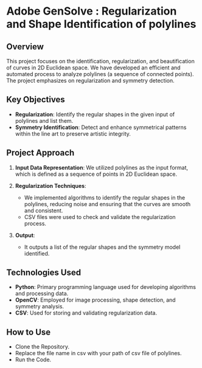 # Adobe GenSolve : Regularization and Shape Identification of polylines

## Overview
This project focuses on the identification, regularization, and beautification of curves in 2D Euclidean space. We have developed an efficient and automated process to analyze polylines (a sequence of connected points). The project emphasizes on regularization and symmetry detection.

## Key Objectives
- **Regularization**: Identify the regular shapes in the given input of polylines and list them.
- **Symmetry Identification**: Detect and enhance symmetrical patterns within the line art to preserve artistic integrity.

## Project Approach
1. **Input Data Representation**: We utilized polylines as the input format, which is defined as a sequence of points in 2D Euclidean space.

2. **Regularization Techniques**: 
   - We implemented algorithms to identify the regular shapes in the polylines, reducing noise and ensuring that the curves are smooth and consistent.
   - CSV files were used to check and validate the regularization process.

3. **Output**:
   - It outputs a list of the regular shapes and the symmetry model identified.

## Technologies Used
- **Python**: Primary programming language used for developing algorithms and processing data.
- **OpenCV**: Employed for image processing, shape detection, and symmetry analysis.
- **CSV**: Used for storing and validating regularization data.

## How to Use
- Clone the Repository.
- Replace the file name in csv with your path of csv file of polylines.
- Run the Code.
  
